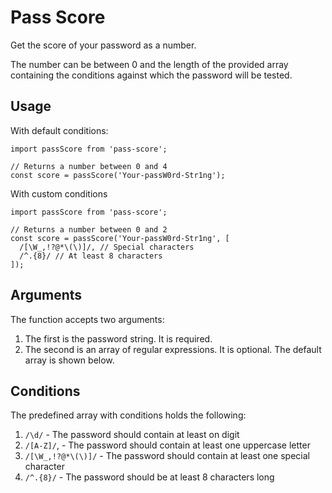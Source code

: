# Pass Score

Get the score of your password as a number.

The number can be between 0 and the length of the provided array containing the conditions against which the password will be tested.

## Usage

With default conditions:

```
import passScore from 'pass-score';

// Returns a number between 0 and 4
const score = passScore('Your-passW0rd-Str1ng');
```

With custom conditions

```
import passScore from 'pass-score';

// Returns a number between 0 and 2
const score = passScore('Your-passW0rd-Str1ng', [
  /[\W_,!?@*\(\)]/, // Special characters
  /^.{8}/ // At least 8 characters
]);
```

## Arguments

The function accepts two arguments:

1. The first is the password string. It is required.
2. The second is an array of regular expressions. It is optional. The default array is shown below.

## Conditions

The predefined array with conditions holds the following:

1. `/\d/` - The password should contain at least on digit
2. `/[A-Z]/`, - The password should contain at least one uppercase letter
3. `/[\W_,!?@*\(\)]/` - The password should contain at least one special character
4. `/^.{8}/` - The password should be at least 8 characters long
